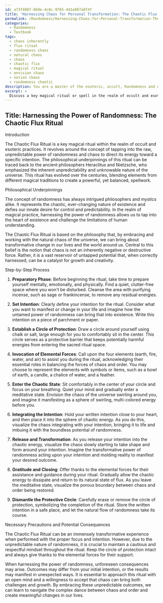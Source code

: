 ```yaml
---
id: a73f408f-8b9e-4c8c-9765-441e887a0f4f
title: 'Harnessing Chaos for Personal Transformation: The Chaotic Flux Ritual'
permalink: /Randomness/Harnessing-Chaos-for-Personal-Transformation-The-Chaotic-Flux-Ritual/
categories:
  - Randomness
  - Textbook
tags:
  - chaos inherently
  - flux ritual
  - randomness chaos
  - natural chaos
  - chaos
  - chaotic flux
  - magical ritual
  - envision chaos
  - notion chaos
  - randomness chaotic
description: You are a master of the esoteric, occult, Randomness and education, you have written many textbooks on the subject in ways that provide students with rich and deep understanding of the subject. You are being asked to write textbook-like sections on a topic and you do it with full context, explainability, and reliability in accuracy to the true facts of the topic at hand, in a textbook style that a student would easily be able to learn from, in a rich, engaging, and contextual way. Always include relevant context (such as formulas and history), related concepts, and in a way that someone can gain deep insights from.
excerpt: > 
  Discuss a key magical ritual or spell in the realm of occult and esoteric practices that harnesses the power of Randomness. Explain the philosophical underpinnings, step-by-step process and necessary precautions or potential consequences, while providing practical insights to help a student understand and safely practice this ritual or spell.
---
```


## Title: Harnessing the Power of Randomness: The Chaotic Flux Ritual

Introduction

The Chaotic Flux Ritual is a key magical ritual within the realm of occult and esoteric practices. It revolves around the concept of tapping into the raw, unpredictable power of randomness and chaos to direct its energy toward a specific intention. The philosophical underpinnings of this ritual can be traced back to the ancient philosophers Heraclitus and Nietzsche, who emphasized the inherent unpredictability and unknowable nature of the universe. This ritual has evolved over the centuries, blending elements from different magical traditions to create a powerful, yet balanced, spellwork.

Philosophical Underpinnings

The concept of randomness has always intrigued philosophers and mystics alike. It represents the chaotic, ever-changing nature of existence and defies our innate desire for control and predictability. In the realm of magical practice, harnessing the power of randomness allows us to tap into the heart of existence and challenge the limitations of human understanding.

The Chaotic Flux Ritual is based on the philosophy that, by embracing and working with the natural chaos of the universe, we can bring about transformative change in our lives and the world around us. Central to this belief is the notion that chaos is not an inherently negative or destructive force. Rather, it is a vast reservoir of untapped potential that, when correctly harnessed, can be a catalyst for growth and creativity.

Step-by-Step Process

1. **Preparatory Phase**: Before beginning the ritual, take time to prepare yourself mentally, emotionally, and physically. Find a quiet, clutter-free space where you won't be disturbed. Cleanse the area with purifying incense, such as sage or frankincense, to remove any residual energies.

2. **Set Intention**: Clearly define your intention for the ritual. Consider what you want to manifest or change in your life and imagine how the untamed power of randomness can bring that into existence. Write this intention on a piece of parchment or paper.

3. **Establish a Circle of Protection**: Draw a circle around yourself using chalk or salt, large enough for you to comfortably sit in the center. This circle serves as a protective barrier that keeps potentially harmful energies from entering the sacred ritual space.

4. **Invocation of Elemental Forces**: Call upon the four elements (earth, fire, water, and air) to assist you during the ritual, acknowledging their essential roles in balancing the forces of chaos and order. You may choose to represent the elements with symbols or items, such as a bowl of earth, a candle, a chalice of water, and a feather.

5. **Enter the Chaotic State**: Sit comfortably in the center of your circle and focus on your breathing. Quiet your mind and gradually enter a meditative state. Envision the chaos of the universe swirling around you, and imagine it manifesting as a sphere of swirling, multi-colored energy before you.

6. **Integrating the Intention**: Hold your written intention close to your heart, and then place it into the sphere of chaotic energy. As you do this, visualize the chaos integrating with your intention, bringing it to life and imbuing it with the boundless potential of randomness.

7. **Release and Transformation**: As you release your intention into the chaotic energy, visualize the chaos slowly starting to take shape and form around your intention. Imagine the transformative power of randomness acting upon your intention and molding reality to manifest your desired outcome.

8. **Gratitude and Closing**: Offer thanks to the elemental forces for their assistance and guidance during your ritual. Gradually allow the chaotic energy to dissipate and return to its natural state of flux. As you leave the meditative state, visualize the porous boundary between chaos and order being restored.

9. **Dismantle the Protective Circle**: Carefully erase or remove the circle of protection, symbolizing the completion of the ritual. Store the written intention in a safe place, and let the natural flow of randomness take its course.

Necessary Precautions and Potential Consequences

The Chaotic Flux Ritual can be an immensely transformative experience when performed with the proper focus and intention. However, due to the unpredictable nature of randomness, it is crucial to maintain a cautious and respectful mindset throughout the ritual. Keep the circle of protection intact and always give thanks to the elemental forces for their support.

When harnessing the power of randomness, unforeseen consequences may arise. Outcomes may differ from your initial intention, or the results may manifest in unexpected ways. It is essential to approach this ritual with an open mind and a willingness to accept that chaos can bring both challenges and growth. By embracing these unpredictable outcomes, we can learn to navigate the complex dance between chaos and order and create meaningful changes in our lives.
